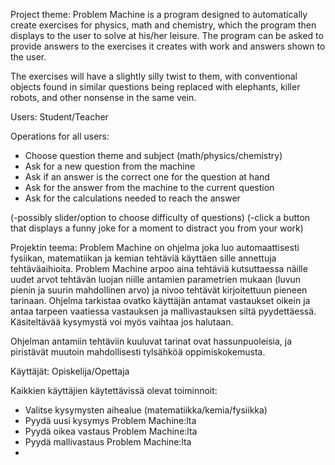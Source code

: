 Project theme: Problem Machine is a program designed to automatically create exercises for physics, math and chemistry, which the program then displays to the user to solve at his/her leisure. The program can be asked to provide answers to the exercises it creates with work and answers shown to the user.

The exercises will have a slightly silly twist to them, with conventional objects found in similar questions being replaced with elephants, killer robots, and other nonsense in the same vein.

Users: Student/Teacher

Operations for all users:

- Choose question theme and subject (math/physics/chemistry)
- Ask for a new question from the machine
- Ask if an answer is the correct one for the question at hand
- Ask for the answer from the machine to the current question
- Ask for the calculations needed to reach the answer

(-possibly slider/option to choose difficulty of questions)
(-click a button that displays a funny joke for a moment to distract you from your work)


Projektin teema: Problem Machine on ohjelma joka luo automaattisesti fysiikan, matematiikan ja kemian tehtäviä käyttäen sille annettuja tehtäväaihioita. Problem Machine arpoo aina tehtäviä kutsuttaessa näille uudet arvot tehtävän luojan niille antamien parametrien mukaan (luvun pienin ja suurin mahdollinen arvo) ja nivoo tehtävät kirjoitettuun pieneen tarinaan. Ohjelma tarkistaa ovatko käyttäjän antamat vastaukset oikein ja antaa tarpeen vaatiessa vastauksen ja mallivastauksen siltä pyydettäessä. Käsiteltävää kysymystä voi myös vaihtaa jos halutaan.

Ohjelman antamiin tehtäviin kuuluvat tarinat ovat hassunpuoleisia, ja piristävät muutoin mahdollisesti tylsähköä oppimiskokemusta.

Käyttäjät: Opiskelija/Opettaja

Kaikkien käyttäjien käytettävissä olevat toiminnoit:

- Valitse kysymysten aihealue (matematiikka/kemia/fysiikka)
- Pyydä uusi kysymys Problem Machine:lta
- Pyydä oikea vastaus Problem Machine:lta
- Pyydä mallivastaus Problem Machine:lta
- 
